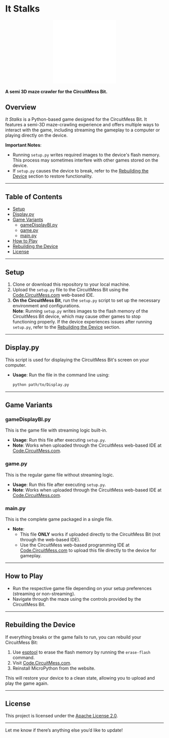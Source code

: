 # It Stalks  
<p align="center">  
  <img src="output.svg" alt="Logo" width="40%">  
</p>  

**A semi 3D maze crawler for the CircuitMess Bit.**  

## Overview  
*It Stalks* is a Python-based game designed for the CircuitMess Bit. It features a semi-3D maze-crawling experience and offers multiple ways to interact with the game, including streaming the gameplay to a computer or playing directly on the device.  

**Important Notes**:  
- Running `setup.py` writes required images to the device's flash memory. This process may sometimes interfere with other games stored on the device.  
- If `setup.py` causes the device to break, refer to the [Rebuilding the Device](#rebuilding-the-device) section to restore functionality.  

---

## Table of Contents  
- [Setup](#setup)  
- [Display.py](#displaypy)  
- [Game Variants](#game-variants)  
  - [gameDisplayBI.py](#gamedisplaybipy)  
  - [game.py](#gamepy)  
  - [main.py](#mainpy)  
- [How to Play](#how-to-play)  
- [Rebuilding the Device](#rebuilding-the-device)  
- [License](#license)  

---

## Setup  
1. Clone or download this repository to your local machine.  
2. Upload the `setup.py` file to the CircuitMess Bit using the [Code.CircuitMess.com](https://code.circuitmess.com) web-based IDE.  
3. **On the CircuitMess Bit**, run the `setup.py` script to set up the necessary environment and configurations.  
   **Note**: Running `setup.py` writes images to the flash memory of the CircuitMess Bit device, which may cause other games to stop functioning properly. If the device experiences issues after running `setup.py`, refer to the [Rebuilding the Device](#rebuilding-the-device) section.  

---

## Display.py  
This script is used for displaying the CircuitMess Bit's screen on your computer.  
- **Usage**: Run the file in the command line using:  
  ```bash  
  python path/to/Display.py  
  ```  

---

## Game Variants  

### gameDisplayBI.py  
This is the game file with streaming logic built-in.  
- **Usage**: Run this file after executing `setup.py`.  
- **Note**: Works when uploaded through the CircuitMess web-based IDE at [Code.CircuitMess.com](https://code.circuitmess.com).  

### game.py  
This is the regular game file without streaming logic.  
- **Usage**: Run this file after executing `setup.py`.  
- **Note**: Works when uploaded through the CircuitMess web-based IDE at [Code.CircuitMess.com](https://code.circuitmess.com).  

### main.py  
This is the complete game packaged in a single file.  
- **Note**:  
  - This file **ONLY** works if uploaded directly to the CircuitMess Bit (not through the web-based IDE).  
  - Use the CircuitMess web-based programming IDE at [Code.CircuitMess.com](https://code.circuitmess.com) to upload this file directly to the device for gameplay.  

---

## How to Play  
- Run the respective game file depending on your setup preferences (streaming or non-streaming).  
- Navigate through the maze using the controls provided by the CircuitMess Bit.  

---

## Rebuilding the Device  
If everything breaks or the game fails to run, you can rebuild your CircuitMess Bit:  
1. Use [esptool](https://docs.espressif.com/projects/esptool/en/latest/esp32/) to erase the flash memory by running the `erase-flash` command.  
2. Visit [Code.CircuitMess.com](https://code.circuitmess.com).  
3. Reinstall MicroPython from the website.  

This will restore your device to a clean state, allowing you to upload and play the game again.  

---

## License  
This project is licensed under the [Apache License 2.0](LICENSE).  

---  

Let me know if there’s anything else you’d like to update!
